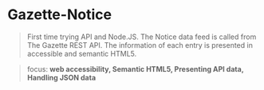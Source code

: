 # Gazette-Notice
>First time trying API and Node.JS.
>The Notice data feed is called from The Gazette REST API.
>The information of each entry is presented in accessible and semantic HTML5.

>focus: **web accessibility, Semantic HTML5, Presenting API data, Handling JSON data**

 
